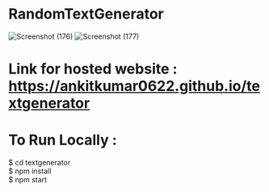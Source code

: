 # RandomTextGenerator

![Screenshot (176)](https://user-images.githubusercontent.com/92391587/190919195-fcdd6240-c666-4b00-af8e-7a154ec037b1.png)
![Screenshot (177)](https://user-images.githubusercontent.com/92391587/190919197-7146dc7a-87fa-40ed-8005-92de8ea7a193.png)

# Link for hosted website :<br /> https://ankitkumar0622.github.io/textgenerator

# To Run Locally :
$ cd textgenerator<br />
$ npm install <br />
$ npm start
